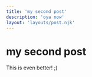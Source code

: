 ```yaml
---
title: 'my second post'
description: 'oya now'
layout: 'layouts/post.njk'
---
```


# my second post
This is even better! ;)